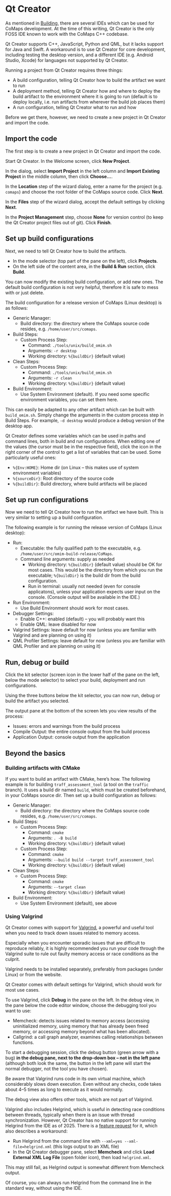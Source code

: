 # Qt Creator

As mentioned in [Building](INSTALL.md), there are several IDEs which can be used for CoMaps development. At the time of this writing, Qt Creator is the only FOSS IDE known to work with the CoMaps C++ codebase.

Qt Creator supports C++, JavaScript, Python and QML, but it lacks support for Java and Swift. A workaround is to use Qt Creator for core development, including testing the desktop version, and a different IDE (e.g. Android Studio, Xcode) for languages not supported by Qt Creator.

Running a project from Qt Creator requires three things:

* A build configuration, telling Qt Creator how to build the artifact we want to run
* A deployment method, telling Qt Creator how and where to deploy the build artifact to the environment where it is going to run (default is to deploy locally, i.e. run artifacts from wherever the build job places them)
* A run configuration, telling Qt Creator what to run and how

Before we get there, however, we need to create a new project in Qt Creator and import the code.

## Import the code

The first step is to create a new project in Qt Creator and import the code.

Start Qt Creator. In the Welcome screen, click **New Project**.

In the dialog, select **Import Project** in the left column and **Import Existing Project** in the middle column, then click **Choose...**.

In the **Location** step of the wizard dialog, enter a name for the project (e.g. `comaps`) and choose the root folder of the CoMaps source code. Click **Next**.

In the **Files** step of the wizard dialog, accept the default settings by clicking **Next**.

In the **Project Management** step, choose **None** for version control (to keep the Qt Creator project files out of git). Click **Finish**.

## Set up build configurations

Next, we need to tell Qt Creator how to build the artifacts.

* In the mode selector (top part of the pane on the left), click **Projects**.
* On the left side of the content area, in the **Build & Run** section, click **Build**.

You can now modify the existing build configuration, or add new ones. The default build configuration is not very helpful, therefore it is safe to mess with or just delete.

The build configuration for a release version of CoMaps (Linux desktop) is as follows:

* Generic Manager:
  * Build directory: the directory where the CoMaps source code resides, e.g. `/home/user/src/comaps`.
* Build Steps:
  * Custom Process Step:
    * Command: `./tools/unix/build_omim.sh`
    * Arguments: `-r desktop`
    * Working directory: `%{buildDir}` (default value)
* Clean Steps:
  * Custom Process Step:
    * Command: `./tools/unix/build_omim.sh`
    * Arguments: `-r clean`
    * Working directory: `%{buildDir}` (default value)
* Build Environment:
  * Use System Environment (default). If you need some specific environment variables, you can set them here.

This can easily be adapted to any other artifact which can be built with `build_omim.sh`. Simply change the arguments in the custom process step in Build Steps. For example, `-d desktop` would produce a debug version of the desktop app.

Qt Creator defines some variables which can be used in paths and command lines, both in build and run configurations. When editing one of the values (the cursor must be in the respective field), click the icon in the right corner of the control to get a list of variables that can be used. Some particularly useful ones:

* `%{Env:HOME}`: Home dir (on Linux – this makes use of system environment variables)
* `%{sourceDir}`: Root directory of the source code
* `%{buildDir}`: Build directory, where build artifacts will be placed

## Set up run configurations

Now we need to tell Qt Creator how to run the artifact we have built. This is very similar to setting up a build configuration.

The following example is for running the release version of CoMaps (Linux desktop):

* Run:
  * Executable: the fully qualified path to the executable, e.g. `/home/user/src/omim-build-release/CoMaps`.
  * Command line arguments: supply as needed
    * Working directory: `%{buildDir}` (default value) should be OK for most cases. This would be the directory from which you run the executable; `%{buildDir}` is the build dir from the build configuration.
    * Run in terminal: usually not needed (even for console applicatons), unless your application expects user input on the console. (Console output will be available in the IDE.)
* Run Environment:
  * Use Build Environment should work for most cases.
* Debugger Settings:
  * Enable C++: enabled (default) – you will probably want this
  * Enable QML: leave disabled for now
* Valgrind Settings: leave default for now (unless you are familiar with Valgrind and are planning on using it)
* QML Profiler Settings: leave default for now (unless you are familiar with QML Profiler and are planning on using it)

## Run, debug or build

Click the kit selector (screen icon in the lower half of the pane on the left, below the mode selector) to select your build, deployment and run configurations.

Using the three buttons below the kit selector, you can now run, debug or build the artifact you selected.

The output pane at the bottom of the screen lets you view results of the process:

* Issues: errors and warnings from the build process
* Compile Output: the entire console output from the build process
* Application Output: console output from the application

## Beyond the basics

### Building artifacts with CMake

If you want to build an artifact with CMake, here’s how. The following example is for building `traff_assessment_tool` (a tool on the `traffic` branch). It uses a build dir named `build`, which must be created beforehand, in your CoMaps source dir. Then set up a build configuration as follows:

* Generic Manager:
  * Build directory: the directory where the CoMaps source code resides, e.g. `/home/user/src/comaps`.
* Build Steps:
  * Custom Process Step:
    * Command: `cmake`
    * Arguments: `. -B build`
    * Working directory: `%{buildDir}` (default value)
  * Custom Process Step:
    * Command: `cmake`
    * Arguments: `--build build --target traff_assessment_tool`
    * Working directory: `%{buildDir}` (default value)
* Clean Steps:
  * Custom Process Step:
    * Command: `cmake`
    * Arguments: `--target clean`
    * Working directory: `%{buildDir}` (default value)
* Build Environment:
  * Use System Environment (default), see above

### Using Valgrind

Qt Creator comes with support for [Valgrind](https://www.valgrind.org/), a powerful and useful tool when you need to track down issues related to memory access.

Especially when you encounter sporadic issues that are difficult to reproduce reliably, it is highly recommended you run your code through the Valgrind suite to rule out faulty memory access or race conditions as the culprit.

Valgrind needs to be installed separately, preferably from packages (under Linux) or from the website.

Qt Creator comes with default settings for Valgrind, which should work for most use cases.

To use Valgrind, click **Debug** in the pane on the left. In the debug view, in the pane below the code editor window, choose the debugging tool you want to use:

* Memcheck: detects issues related to memory access (accessing uninitialized memory, using memory that has already been freed memory, or accessing memory beyond what has been allocated).
* Callgrind: a call graph analyzer, examines calling relationships between functions.

To start a debugging session, click the debug button (green arrow with a bug) **in the debug pane, next to the drop-down box – not in the left pane** (although both look the same, the button in the left pane will start the normal debugger, not the tool you have chosen).

Be aware that Valgrind runs code in its own virtual machine, which considerably slows down execution. Even without any checks, code takes about 4–5 times as long to execute as it would normally.

The debug view also offers other tools, which are not part of Valgrind.

Valgrind also includes Helgrind, which is useful in detecting race conditions between threads, typically when there is an issue with thread synchronization. However, Qt Creator has no native support for running Helgrind from the IDE as of 2025. There is a [feature request](https://bugreports.qt.io/browse/QTCREATORBUG-25838) for it, which also describes a workaround:

* Run Helgrind from the command line with `--xml=yes --xml-file=helgrind.xml` (this logs output to an XML file)
* In the Qt Creator debugger pane, select **Memcheck** and click **Load External XML Log File** (open folder icon), then load `helgrind.xml`.

This may still fail, as Helgrind output is somewhat different from Memcheck output.

Of course, you can always run Helgrind from the command line in the standard way, without using the IDE.
